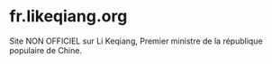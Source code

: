 # fr.likeqiang.org
Site NON OFFICIEL sur Li Keqiang, Premier ministre de la république populaire de Chine.
